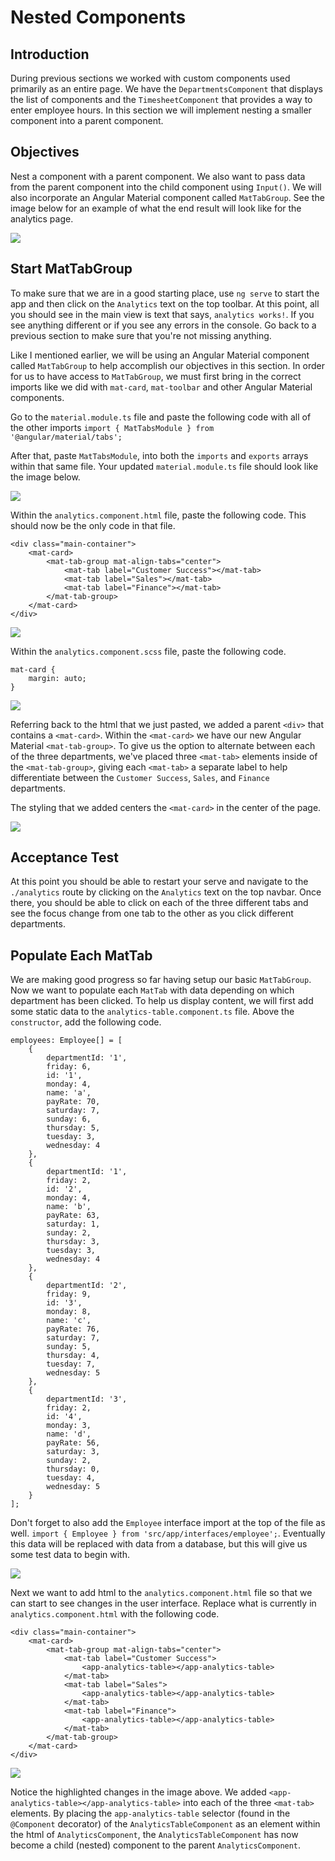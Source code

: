 # Nested Components

## Introduction
During previous sections we worked with custom components used primarily as an entire page. We have the `DepartmentsComponent` that displays the list of components and the `TimesheetComponent` that provides a way to enter employee hours. In this section we will implement nesting a smaller component into a parent component.

## Objectives
Nest a component with a parent component. We also want to pass data from the parent component into the child component using `Input()`. We will also incorporate an Angular Material component called `MatTabGroup`. See the image below for an example of what the end result will look like for the analytics page.

![](img/analytics_example.png)


## Start MatTabGroup

To make sure that we are in a good starting place, use `ng serve` to start the app and then click on the `Analytics` text on the top toolbar. At this point, all you should see in the main view is text that says, `analytics works!`. If you see anything different or if you see any errors in the console. Go back to a previous section to make sure that you're not missing anything.

Like I mentioned earlier, we will be using an Angular Material component called `MatTabGroup` to help accomplish our objectives in this section. In order for us to have access to `MatTabGroup`, we must first bring in the correct imports like we did with `mat-card`, `mat-toolbar` and other Angular Material components.

Go to the `material.module.ts` file and paste the following code with all of the other imports `import { MatTabsModule } from '@angular/material/tabs';`

After that, paste `MatTabsModule`, into both the `imports` and `exports` arrays within that same file. Your updated `material.module.ts` file should look like the image below.

![](img/mat_tab_group_import.png)


Within the `analytics.component.html` file, paste the following code. This should now be the only code in that file.

```
<div class="main-container">
    <mat-card>
        <mat-tab-group mat-align-tabs="center">
            <mat-tab label="Customer Success"></mat-tab>
            <mat-tab label="Sales"></mat-tab>
            <mat-tab label="Finance"></mat-tab>
        </mat-tab-group>
    </mat-card>
</div>
```

![](img/tab_group_setup.png)


Within the `analytics.component.scss` file, paste the following code.

```
mat-card {
    margin: auto;
}
```

![](img/tab_group_styling.png)


Referring back to the html that we just pasted, we added a parent `<div>` that contains a `<mat-card>`. Within the `<mat-card>` we have our new Angular Material `<mat-tab-group>`. To give us the option to alternate between each of the three departments, we've placed three `<mat-tab>` elements inside of the `<mat-tab-group>`, giving each `<mat-tab>` a separate label to help differentiate between the `Customer Success`, `Sales`, and `Finance` departments.

The styling that we added centers the `<mat-card>` in the center of the page.

![](img/analytics_basic.png)


## Acceptance Test

At this point you should be able to restart your serve and navigate to the `./analytics` route by clicking on the `Analytics` text on the top navbar. Once there, you should be able to click on each of the three different tabs and see the focus change from one tab to the other as you click different departments.


## Populate Each MatTab

We are making good progress so far having setup our basic `MatTabGroup`. Now we want to populate each `MatTab` with data depending on which department has been clicked. To help us display content, we will first add some static data to the `analytics-table.component.ts` file. Above the `constructor`, add the following code.

```
employees: Employee[] = [
    {
        departmentId: '1',
        friday: 6,
        id: '1',
        monday: 4,
        name: 'a',
        payRate: 70,
        saturday: 7,
        sunday: 6,
        thursday: 5,
        tuesday: 3,
        wednesday: 4
    },
    {
        departmentId: '1',
        friday: 2,
        id: '2',
        monday: 4,
        name: 'b',
        payRate: 63,
        saturday: 1,
        sunday: 2,
        thursday: 3,
        tuesday: 3,
        wednesday: 4
    },
    {
        departmentId: '2',
        friday: 9,
        id: '3',
        monday: 8,
        name: 'c',
        payRate: 76,
        saturday: 7,
        sunday: 5,
        thursday: 4,
        tuesday: 7,
        wednesday: 5
    },
    {
        departmentId: '3',
        friday: 2,
        id: '4',
        monday: 3,
        name: 'd',
        payRate: 56,
        saturday: 3,
        sunday: 2,
        thursday: 0,
        tuesday: 4,
        wednesday: 5
    }
];
```

Don't forget to also add the `Employee` interface import at the top of the file as well. `import { Employee } from 'src/app/interfaces/employee';`. Eventually this data will be replaced with data from a database, but this will give us some test data to begin with.

![](img/static_data.png)


Next we want to add html to the `analytics.component.html` file so that we can start to see changes in the user interface. Replace what is currently in `analytics.component.html` with the following code.

```
<div class="main-container">
    <mat-card>
        <mat-tab-group mat-align-tabs="center">
            <mat-tab label="Customer Success">
                <app-analytics-table></app-analytics-table>
            </mat-tab>
            <mat-tab label="Sales">
                <app-analytics-table></app-analytics-table>
            </mat-tab>
            <mat-tab label="Finance">
                <app-analytics-table></app-analytics-table>
            </mat-tab>
        </mat-tab-group>
    </mat-card>
</div>
```

![](img/nested_comp_start.png)

Notice the highlighted changes in the image above. We added `<app-analytics-table></app-analytics-table>` into each of the three `<mat-tab>` elements. By placing the `app-analytics-table` selector (found in the `@Component` decorator) of the `AnalyticsTableComponent` as an element within the html of `AnalyticsComponent`, the `AnalyticsTableComponent` has now become a child (nested) component to the parent `AnalyticsComponent`.



